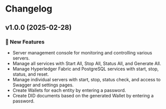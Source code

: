 # Changelog

## v1.0.0 (2025-02-28)

### 🚀 New Features
- Server management console for monitoring and controlling various servers.
- Manage all services with Start All, Stop All, Status All, and Generate All.
- Manage Hyperledger Fabric and PostgreSQL services with start, stop, status, and reset.
- Manage individual servers with start, stop, status check, and access to Swagger and settings pages.
- Create Wallets for each entity by entering a password.
- Create DID documents based on the generated Wallet by entering a password.

